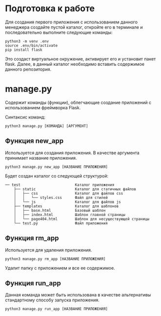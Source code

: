 # Подготовка к работе

Для создания первого приложения с использованием данного менеджера создайте пустой каталог, откройте его в терминале и последовательно выполните следующие команды:

    python3 -m venv .env
    source .env/bin/activate
    pip install flask

Это создаст виртуальное окружение, активирует его и установит пакет flask. Далее, в данный каталог необходимо вставить содержимое данного репозитория.

# manage.py

Содержит команды (функции), облегчающие создание приложений с использованием фреймворка Flask.

Синтаксис команд:

    python3 manage.py [КОМАНДА] [АРГУМЕНТ]

## Функция new_app

Используется для создания приложения. В качестве аргумента принимает название приложения. 

    python3 manage.py new_app [НАЗВАНИЕ ПРИЛОЖЕНИЯ]

Будет создан каталог со следующей структурой:

```
── test                         Каталог приложения
    ├── static                  Каталог для статичных файлов
    │   ├── css                 Каталог для файлов css
    │   │   └── styles.css      Файл для стилей
    │   └── js                  Каталог для файлов js
    ├── templates               Каталог для шаблонов   
    │   ├── base.html           Базовый шаблон
    │   ├── index.html          Шаблон главной страницы
    │   └── page404.html        Шаблон для несуществующей страницы
    └── test.py                 Файл приложения
```



## Функция rm_app

Используется для удаления приложения.

    python3 manage.py rm_app [НАЗВАНИЕ ПРИЛОЖЕНИЯ]

Удалит папку с приложением и все ее содержимое.

## Функция run_app

Данная команда может быть использована в качестве альтернативы стандартному способу запуска приложения.

    python3 manage.py run_app [НАЗВАНИЕ ПРИЛОЖЕНИЯ]

    
